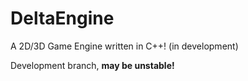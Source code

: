 # DeltaEngine

A 2D/3D Game Engine written in C++! (in development)

Development branch, **may be unstable!**